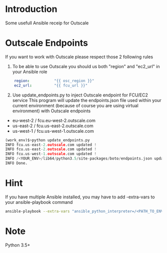 # Introduction
Some usefull Ansible receip for Outscale

# Outscale Endpoints
If you want to work with Outscale please respect those 2 following rules


1. To be able to use Outscale you should us both "region" and "ec2_url" in your Ansible role

``` yaml
    region:           "{{ osc_region }}"
    ec2_url:          "{{ fcu_url }}"
```

2. Use update_endpoints.py to inject Outscale endpoint for FCU/EC2 service
This program will update the endpoints.json file used within your current environment (because of course you are using virtual environment) with Outscale endpoints
- eu-west-2 / fcu.eu-west-2.outscale.com
- us-east-2 / fcu.us-east-2.outscale.com
- us-west-1 / fcu.us-west-1.outscale.com

``` python
(work_env)$>python update_endpoints.py
INFO fcu.us-east-2.outscale.com updated !
INFO fcu.us-east-2.outscale.com updated !
INFO fcu.us-west-1.outscale.com updated !
INFO /<YOUR_ENV>/lib64/python3.5/site-packages/boto/endpoints.json update with succes
INFO Done.
```


# Hint
If you have multiple Ansible installed, you may have to add -extra-vars to your ansible-playbook command
``` bash
ansible-playbook --extra-vars "ansible_python_interpreter=/<PATH_TO_ENV>/bin/python"
```

# Note
Python 3.5+
